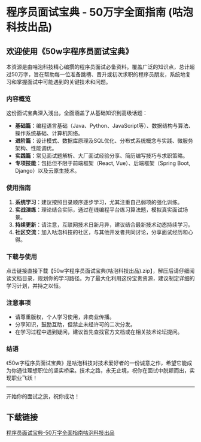 # 程序员面试宝典 - 50万字全面指南 (咕泡科技出品)

## 欢迎使用《50w字程序员面试宝典》

本资源是由咕泡科技精心编撰的程序员面试必备资料。覆盖广泛的知识点，总计超过50万字，旨在帮助每一位准备跳槽、晋升或初次求职的程序员朋友，系统地复习和掌握面试中可能遇到的关键技术和问题。

### 内容概览

这份面试宝典深入浅出，全面涵盖了从基础知识到高级话题：
- **基础篇**：编程语言基础（Java、Python、JavaScript等）、数据结构与算法、操作系统基础、计算机网络。
- **进阶篇**：设计模式、数据库原理及SQL优化、分布式系统概念与实践、微服务架构、性能调优。
- **实践篇**：常见面试题解析、大厂面试经验分享、简历编写技巧与求职策略。
- **专项技能**：包括但不限于前端框架（React, Vue）、后端框架（Spring Boot, Django）以及云原生技术。

### 使用指南

1. **系统学习**：建议按照目录顺序逐步学习，尤其注重自己弱项的强化训练。
2. **实战演练**：理论结合实际，通过在线编程平台练习算法题，模拟真实面试场景。
3. **持续更新**：请注意，互联网技术日新月异，建议结合最新技术动态持续学习。
4. **社区交流**：加入咕泡科技的社区，与其他开发者共同讨论，分享面试经历和心得。

### 下载与使用

点击链接直接下载【50w字程序员面试宝典(咕泡科技出品).zip】，解压后请仔细阅读文档目录，规划你的学习路径。为了最大化利用这份宝贵资源，建议制定详细的学习计划，并持之以恒。

### 注意事项

- 请尊重版权，个人学习使用，非商业传播。
- 分享知识，鼓励互助，但禁止未经许可的二次分发。
- 在学习过程中遇到疑问，建议首先查找官方文档或在相关技术论坛提问。

### 结语

《50w字程序员面试宝典》是咕泡科技对技术爱好者的一份诚意之作，希望它能成为你通往理想职位的坚实桥梁。技术之路，永无止境，祝你在面试中脱颖而出，实现职业飞跃！

--- 

开始你的面试之旅，祝你成功！

## 下载链接

[程序员面试宝典-50万字全面指南咕泡科技出品](https://pan.quark.cn/s/a48c3c538b72)